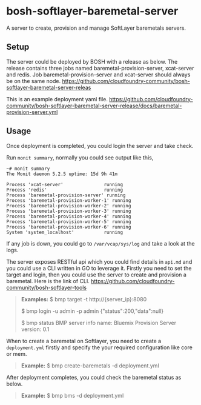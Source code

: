 bosh-softlayer-baremetal-server
===============================

A server to create, provision and manage SoftLayer baremetals servers.

## Setup
The server could be deployed by BOSH with a release as below. The release contains three jobs named baremetal-provision-server, xcat-server and redis. Job baremetal-provision-server and xcat-server should always be on the same node.
https://github.com/cloudfoundry-community/bosh-softlayer-baremetal-server-releas

This is an example deployment yaml file.
https://github.com/cloudfoundry-community/bosh-softlayer-baremetal-server-release/docs/baremetal-provision-server.yml

## Usage
Once deployment is completed, you could login the server and take check. 

Run `monit summary`,  normally you could see output like this,
```
~# monit summary
The Monit daemon 5.2.5 uptime: 15d 9h 41m

Process 'xcat-server'               running
Process 'redis'                     running
Process 'baremetal-provision-server' running
Process 'baremetal-provision-worker-1' running
Process 'baremetal-provision-worker-2' running
Process 'baremetal-provision-worker-3' running
Process 'baremetal-provision-worker-4' running
Process 'baremetal-provision-worker-5' running
Process 'baremetal-provision-worker-6' running
System 'system_localhost'           running
```
If any job is down, you could go to `/var/vcap/sys/log` and take a look at the logs.

The server exposes RESTful api which you could find details in `api.md` and you could use a CLI written in GO to leverage it. Firstly you need to set the target and login, then you could use the server to create and provision a baremetal.  Here is the link of CLI.
https://github.com/cloudfoundry-community/bosh-softlayer-tools

>**Examples:**
>$ bmp target -t http://{server_ip}:8080
>
>$ bmp login -u admin -p admin
>{"status":200,"data":null}
>
>$ bmp status
>BMP server info
 name:    Bluemix Provision Server
 version: 0.1

When to create a baremetal on Softlayer, you need to create a `deployment.yml` firstly and specify the your required configuration like core or mem.

>**Example:**
>$ bmp create-baremetals -d deployment.yml

After deployment completes, you could check the baremetal status as below.

>**Example:**
>$ bmp bms -d deployment.yml